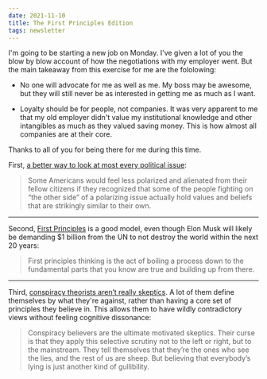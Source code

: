 ```yaml
---
date: 2021-11-10
title: The First Principles Edition
tags: newsletter
---
```






I'm going to be starting a new job on Monday. I've given a lot of you the blow by blow account of how the negotiations with my employer went. But the main takeaway from this exercise for me are the fololowing:

- No one will advocate for me as well as me. My boss may be awesome, but they will still never be as interested in getting me as much as I want. 

- Loyalty should be for people, not companies. It was very apparent to me that my old employer didn't value my institutional knowledge and other intangibles as much as they valued saving money. This is how almost all companies are at their core.

Thanks to all of you for being there for me during this time.

First, [a better way to look at most every political issue](https://www.theatlantic.com/politics/archive/2018/02/a-better-way-to-look-at-most-every-political-issue/552752):

> Some Americans would feel less polarized and alienated from their fellow citizens if they recognized that some of the people fighting on “the other side” of a polarizing issue actually hold values and beliefs that are strikingly similar to their own.
___

Second, [First Principles](https://jamesclear.com/first-principles) is a good model, even though Elon Musk will likely be demanding $1 billion from the UN to not destroy the world within the next 20 years:

> First principles thinking is the act of boiling a process down to the fundamental parts that you know are true and building up from there.
___
Third, [conspiracy theorists aren’t really skeptics](https://slate.com/technology/2013/11/conspiracy-theory-psychology-people-who-claim-to-know-the-truth-about-jfk-ufos-and-9-11.html). A lot of them define themselves by what they're against, rather than having a core set of principles they believe in. This allows them to have wildly contradictory views without feeling cognitive dissonance:

> Conspiracy believers are the ultimate motivated skeptics. Their curse is that they apply this selective scrutiny not to the left or right, but to the mainstream. They tell themselves that they’re the ones who see the lies, and the rest of us are sheep. But believing that everybody’s lying is just another kind of gullibility.

